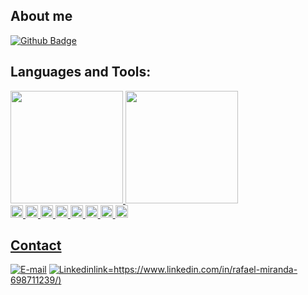 ## About me
[![Github Badge](https://img.shields.io/badge/-Github-000?style=flat-square&logo=Github&logoColor=white&link=https://github.com/rafarioRafael)](https://github.com/rafarioRafael)

## Languages and Tools:
<div>
<a href="https://github.com/rafarioRafael">
<img loading="lazy" height="180" src="https://github-readme-stats.vercel.app/api/top-langs/?username=rafarioRafael&layout=compact&langs_count=7&border_radius=3&border_color=7c45c4&icon_color=e15bdb&theme=radical"/>
<img loading="lazy" height="180" src="https://github-readme-stats.vercel.app/api?username=rafarioRafael&show_icons=true&text_color=FFF&border_radius=3&theme=radical&include_all_commits=true&count_private=true"/>
</div>

<div>
<code><img height= "20"src= "https://img.shields.io/badge/Oracle-F80000?style=for-the-badge&logo=Oracle&logoColor=white"></code>
<code><img height= "20"src= "https://img.shields.io/badge/Microsoft%20SQL%20Server-CC2927?style=for-the-badge&logo=microsoft%20sql%20server&logoColor=white"></code>
<code><img height= "20"src= "https://img.shields.io/badge/.NET-512BD4?style=for-the-badge&logo=dotnet&logoColor=white"></code>
<code><img height= "20"src= "https://img.shields.io/badge/Angular-DD0031?style=for-the-badge&logo=angular&logoColor=white"></code>
<code><img height= "20"src= "https://img.shields.io/badge/C%23-239120?style=for-the-badge&logo=csharp&logoColor=white"></code>
<code><img height= "20"src= "https://img.shields.io/badge/PLSQL-F80000?style=for-the-badge&logo=oracle&logoColor=black"></code>
<code><img height= "20"src= "https://img.shields.io/badge/Python-FFD43B?style=for-the-badge&logo=python&logoColor=blue"></code>
<code><img height= "20"src= "https://img.shields.io/badge/TypeScript-007ACC?style=for-the-badge&logo=typescript&logoColor=white"></code>
</div>

## Contact

[![E-mail](https://img.shields.io/badge/Gmail-D14836?style=for-the-badge&logo=gmail&logoColor=white)](rafael,miranda079@gmail.com)
[![Linkedin](https://img.shields.io/badge/-LinkedIn-blue?style=flat-square&logo=Linkedin&logoColor=white&theme=dark#gh-dark-mode-only)link=https://www.linkedin.com/in/rafael-miranda-698711239/)](https://www.linkedin.com/in/rafael-miranda-698711239/)
